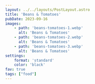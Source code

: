 ```yaml
---
layout: ../../layouts/PostLayout.astro
title: 'Beans & Tomatoes'
pubDate: 2023-09-16
images:
    - path: 'beans-tomatoes-1.webp'
      alt: 'Beans & Tomatoes'
    - path: 'beans-tomatoes-2.webp'
      alt: 'Beans & Tomatoes'
    - path: 'beans-tomatoes-3.webp'
      alt: 'Beans & Tomatoes'
settings:
    format: 'standard'
    color: 'black'
fav: true
tags: ["food"]
---
```

